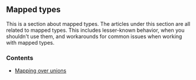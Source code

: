 ## Mapped types

This is a section about mapped types.
The articles under this section are all related to mapped types.
This includes lesser-known behavior, when you shouldn't use them, and workarounds for common issues when working with mapped types.

### Contents

-   [Mapping over unions](mapping-over-unions.md)
